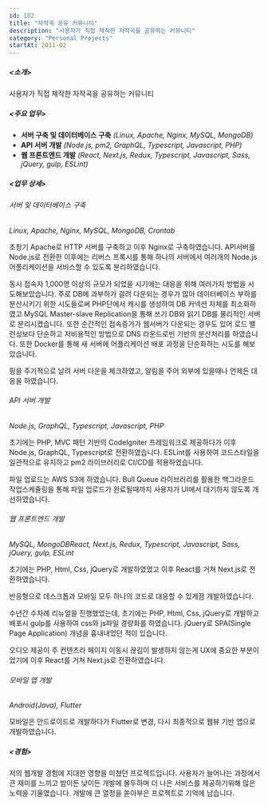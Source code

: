 ```yaml
---
id: 102
title: "자작곡 공유 커뮤니티"
description: "사용자가 직접 제작한 자작곡을 공유하는 커뮤니티"
category: "Personal Projects"
startAt: 2011-02
---
```


##### <소개>

사용자가 직접 제작한 자작곡을 공유하는 커뮤니티

##### <주요 업무>

- **서버 구축 및 데이터베이스 구축** *(Linux, Apache, Nginx, MySQL, MongoDB)*
- **API 서버 개발** *(Node.js, pm2, GraphQL, Typescript, Javascript, PHP)*
- **웹 프론트엔드 개발** *(React, Next.js, Redux, Typescript, Javascript, Sass, jQuery, gulp, ESLint)*

##### <업무 상세>

###### 서버 및 데이터베이스 구축

*Linux, Apache, Nginx, MySQL, MongoDB, Crontab*

초창기 Apache로 HTTP 서버를 구축하고 이후 Nginx로 구축하였습니다. API서버를 Node.js로 전환한 이후에는 리버스 프록시를 통해 하나의 서버에서 여러개의 Node.js 어플리케이션을 서비스할 수 있도록 분리하였습니다.

동시 접속자 1,000명 이상의 규모가 되었을 시기에는 대응을 위해 여러가지 방법을 시도해보았습니다. 주로 DB에 과부하가 걸려 다운되는 경우가 많아 데이터베이스 부하를 분산시키기 위한 시도들로써 PHP단에서 캐시를 생성하여 DB 커넥션 자체를 최소화하였고 MySQL Master-slave Replication을 통해 쓰기 DB와 읽기 DB를 물리적인 서버로 분리시켰습니다. 또한 순간적인 접속증가가 웹서버가 다운되는 경우도 있어 로드 밸런싱보다 단순하고 저비용적인 방법으로 DNS 라운드로빈 기반의 분산처리를 하였습니다. 또한 Docker를 통해 새 서버에 어플리케이션 배포 과정을 단순화하는 시도를 해보았습니다.

핑을 주기적으로 날려 서버 다운을 체크하였고, 알림을 주어 외부에 있을때나 언제든 대응을 하였습니다.

###### API 서버 개발

*Node.js, GraphQL, Typescript, Javascript, PHP*

초기에는 PHP, MVC 패턴 기반의 CodeIgniter 프레임워크로 제공하다가 이후 Node.js, GraphQL, Typescript로 전환하였습니다. ESLint를 사용하여 코드스타일을 일관적으로 유지하고 pm2 라이브러리로 CI/CD를 적용하였습니다.

파일 업로드는 AWS S3에 하였습니다. Bull Queue 라이브러리를 활용한 백그라운드 작업스케쥴링을 통해 파일 업로드가 완료될때까지 사용자가 UI에서 대기하지 않도록 개선하였습니다.

###### 웹 프론트엔드 개발

*MySQL, MongoDBReact, Next.js, Redux, Typescript, Javascript, Sass, jQuery, gulp, ESLint*

초기에는 PHP, Html, Css, jQuery로 개발하였었고 이후 React를 거쳐 Next.js로 전환하였습니다.

반응형으로 데스크톱과 모바일 모두 하나의 코드로 대응할 수 있게끔 개발하였습니다.

수년간 수차례 리뉴얼을 진행했었는데, 초기에는 PHP, Html, Css, jQuery로 개발하고 배포시 gulp를 사용하여 css와 js파일 경량화를 하였습니다. jQuery로 SPA(Single Page Application) 개념을 흉내내었던 적이 있습니다.

오디오 제공이 주 컨텐츠라 페이지 이동시 끊김이 발생하지 않는게 UX에 중요한 부분이었기에 이후 React를 거쳐 Next.js로 전환하였습니다.

###### 모바일 앱 개발

*Android(Java), Flutter*

모바일은 안드로이드로 개발하다가 Flutter로 변경, 다시 최종적으로 웹뷰 기반 앱으로 개발하였습니다.

##### <경험>

저의 웹개발 경험에 지대한 영향을 미쳤던 프로젝트입니다. 사용자가 늘어나는 과정에서 큰 재미를 느끼고 밤이든 낮이든 개발에 몰두하며 더 나은 서비스를 제공하기위해 많은 노력을 기울였습니다. 개발에 큰 열정을 쏟아부은 프로젝트로 기억에 남습니다.
